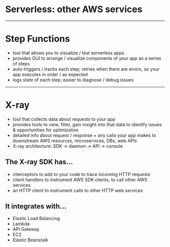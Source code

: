 # Serverless: other AWS services

---

# Step Functions

- tool that allows you to visualize / test serverless apps
- provides GUI to arrange / visualize components of your app as a series of steps
- auto-triggers / tracks each step; retries when there are errors, so your app executes in order / as expected
- logs state of each step; easier to diagnose / debug issues

___

# X-ray

- tool that collects data about requests to your app
- provides tools to view, filter, gain insight into that data to identify issues & opportunities for optimization
- detailed info about request / response + any calls your app makes to downstream AWS resources, microservices, DBs, web APIs
- X-ray architecture: SDK → daemon → API → console

## The X-ray SDK has...
- interceptors to add to your code to trace incoming HTTP requests
- client handlers to instrument AWS SDK clients, to call other AWS services
- an HTTP client to instrument calls to other HTTP web services

## It integrates with...
- Elastic Load Balancing
- Lambda
- API Gateway
- EC2
- Elastic Beanstalk